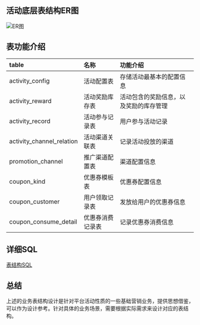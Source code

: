 ## 活动底层表结构ER图
![ER图](image/活动平台ER图.png)

## 表功能介绍
| table | 名称 | 功能介绍 |
| :------| :------ | :------ |
| activity_config | 活动配置表 | 存储活动最基本的配置信息 |
| activity_reward | 活动奖励库存表 | 活动包含的奖励信息，以及奖励的库存管理 |
| activity_record | 活动参与记录表 | 用户参与活动记录|
| activity_channel_relation | 活动渠道关联表 | 记录活动投放的渠道 |
| promotion_channel | 推广渠道配置表 | 渠道配置信息 |
| coupon_kind | 优惠券模板表 | 优惠券配置信息 |
| coupon_customer | 用户领取记录表 | 发放给用户的优惠券信息 |
| coupon_consume_detail | 优惠券消费记录表 | 记录优惠券消费信息 |


## 详细SQL
[表结构SQL](activity-platform/blob/master/activity-platform-provider/src/main/resources/activity-platform.sql)

## 总结
上述的业务表结构设计是针对平台活动性质的一些基础营销业务，提供思想借鉴，可以作为设计参考。针对具体的业务场景，需要根据实际需求来设计对应的表结构。